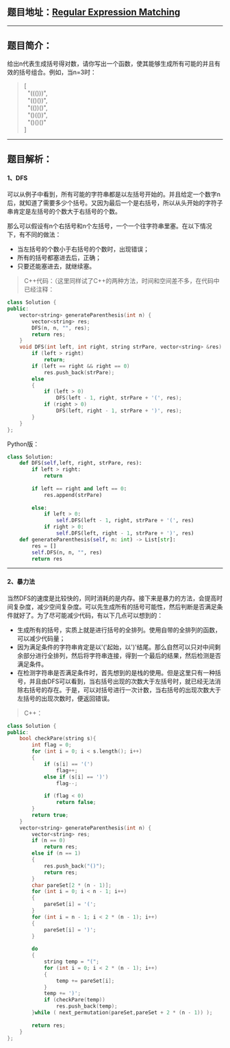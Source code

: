 ## 题目地址：[Regular Expression Matching](https://leetcode.com/problems/regular-expression-matching/)
---
## 题目简介：  
给出n代表生成括号得对数，请你写出一个函数，使其能够生成所有可能的并且有效的括号组合。例如，当n=3时：
> [  
> &nbsp;&nbsp;"((()))",  
> &nbsp;&nbsp;"(()())",  
> &nbsp;&nbsp;"(())()",  
> &nbsp;&nbsp;"()(())",  
> &nbsp;&nbsp;"()()()"   
> ]   
 
---
## 题目解析： 
#### 1、DFS  
可以从例子中看到，所有可能的字符串都是以左括号开始的。并且给定一个数字n后，就知道了需要多少个括号。又因为最后一个是右括号，所以从头开始的字符子串肯定是左括号的个数大于右括号的个数。

那么可以假设有n个右括号和n个左括号，一个一个往字符串里塞。在以下情况下，有不同的做法：

+ 当左括号的个数小于右括号的个数时，出现错误；
+ 所有的括号都塞进去后，正确；
+ 只要还能塞进去，就继续塞。
    
> C++代码：（这里同样试了C++的两种方法，时间和空间差不多，在代码中已经注释：
```c++
class Solution {
public:
    vector<string> generateParenthesis(int n) {
        vector<string> res;
        DFS(n, n, "", res);
        return res;
    }
    void DFS(int left, int right, string strPare, vector<string> &res) {
        if (left > right) 
            return;
        if (left == right && right == 0) 
            res.push_back(strPare);
        else 
        {
            if (left > 0) 
                DFS(left - 1, right, strPare + '(', res);
            if (right > 0) 
                DFS(left, right - 1, strPare + ')', res);
        }
    }
};
```

Python版：
```python
class Solution:
    def DFS(self,left, right, strPare, res):
        if left > right:
            return
        
        if left == right and left == 0:
            res.append(strPare)
            
        else:
            if left > 0:
                self.DFS(left - 1, right, strPare + '(', res)
            if right > 0:
                self.DFS(left, right - 1, strPare + ')', res)
    def generateParenthesis(self, n: int) -> List[str]:
        res = []
        self.DFS(n, n, "", res)
        return res
```

  
-----
#### 2、暴力法
当然DFS的速度是比较快的，同时消耗的是内存。接下来是暴力的方法，会提高时间复杂度，减少空间复杂度。可以先生成所有的括号可能性，然后判断是否满足条件就好了。为了尽可能减少代码，有以下几点可以想到的：  
+ 生成所有的括号，实质上就是进行括号的全排列。使用自带的全排列的函数，可以减少代码量；   
+ 因为满足条件的字符串肯定是以'('起始，以')'结尾。那么自然可以只对中间剩余部分进行全排列，然后将字符串连接，得到一个最后的结果，然后检测是否满足条件。   
+ 在检测字符串是否满足条件时，首先想到的是栈的使用。但是这里只有一种括号，并且由DFS可以看到，当右括号出现的次数大于左括号时，就已经无法消除右括号的存在。于是，可以对括号进行一次计数，当右括号的出现次数大于左括号的出现次数时，便返回错误。    
  
> C++：
```c++
class Solution {
public:
    bool checkPare(string s){
        int flag = 0;
        for (int i = 0; i < s.length(); i++)
        {
            if (s[i] == '(')
                flag++;
            else if (s[i] == ')')
                flag--;
 
            if (flag < 0)
                return false;
        }
        return true;
    }
    vector<string> generateParenthesis(int n) {
        vector<string> res;
        if (n == 0)
            return res;
        else if (n == 1)
        {
            res.push_back("()");
            return res;
        }
        char pareSet[2 * (n - 1)];
        for (int i = 0; i < n - 1; i++)
        {
            pareSet[i] = '(';
        }
        for (int i = n - 1; i < 2 * (n - 1); i++)
        {
            pareSet[i] = ')';
        }
 
        do
        {
            string temp = "(";
            for (int i = 0; i < 2 * (n - 1); i++)
            {
                temp += pareSet[i];
            }
            temp += ')';
            if (checkPare(temp))
                res.push_back(temp);
        }while ( next_permutation(pareSet,pareSet + 2 * (n - 1)) ); 
 
        return res;
    }
};
```
